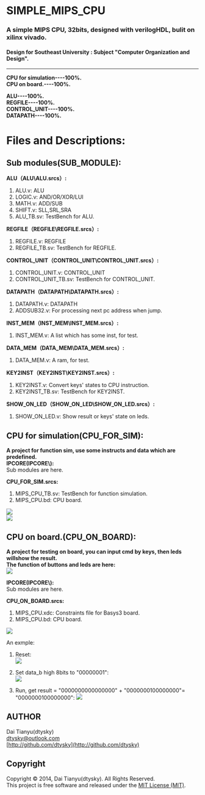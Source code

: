 # SIMPLE_MIPS_CPU  
<h3>A simple MIPS CPU, 32bits, designed with verilogHDL, bulit on xilinx vivado.</h3>
<h4>Design for Southeast University : Subject "Computer Organization and Design".</h4>  

***  

**CPU for simulation----100%.**   
**CPU on board.----100%.**  

**ALU----100%.**  
**REGFILE----100%.**  
**CONTROL_UNIT----100%.**  
**DATAPATH----100%.**

Files and Descriptions:  
=====

Sub modules(SUB_MODULE):
-----------
**ALU（ALU\ALU.srcs）:**  
1. ALU.v: ALU  
2. LOGIC.v: AND/OR/XOR/LUI    
3. MATH.v: ADD/SUB  
4. SHIFT.v: SLL,SRL,SRA  
5. ALU_TB.sv: TestBench for ALU.  

**REGFILE（REGFILE\REGFILE.srcs）:**  
1. REGFILE.v: REGFILE  
2. REGFILE_TB.sv: TestBench for REGFILE.

**CONTROL_UNIT（CONTROL_UNIT\CONTROL_UNIT.srcs）:**  
1. CONTROL_UNIT.v: CONTROL_UNIT  
2. CONTROL_UNIT_TB.sv: TestBench for CONTROL_UNIT.

**DATAPATH（DATAPATH\DATAPATH.srcs）:**  
1. DATAPATH.v: DATAPATH  
2. ADDSUB32.v: For processing next pc address when jump.  

**INST_MEM（INST_MEM\INST_MEM.srcs）:**  
1. INST_MEM.v: A list which has some inst, for test.    

**DATA_MEM（DATA_MEM\DATA_MEM.srcs）:**  
1. DATA_MEM.v: A ram, for test.   

**KEY2INST（KEY2INST\KEY2INST.srcs）:**  
1. KEY2INST.v: Convert keys' states to CPU instruction.     
2. KEY2INST_TB.sv: TestBench for KEY2INST.  

**SHOW_ON_LED（SHOW_ON_LED\SHOW_ON_LED.srcs）:**  
1. SHOW_ON_LED.v: Show result or keys' state on leds.    

CPU for simulation(CPU_FOR_SIM):
-----------
**A project for function sim, use some instructs and data which are predefined.**  
**IPCORE(IPCORE\\):**  
Sub modules are here.  

**CPU_FOR_SIM.srcs:**  
1. MIPS_CPU_TB.sv: TestBench for function simulation.  
2. MIPS_CPU.bd: CPU board.

![](Image/1.png)  
![](Image/2.png)  

CPU on board.(CPU_ON_BOARD):
-----------
**A project for testing on board, you can input cmd by keys, then leds willshow the result.**  
**The function of buttons and leds are here:**  
![](Image/3.png)

**IPCORE(IPCORE\\):**  
Sub modules are here. 

**CPU_ON_BOARD.srcs:**  
1. MIPS_CPU.xdc: Constraints file for Basys3 board.  
2. MIPS_CPU.bd: CPU board.  

![](Image/4.png)  

An exmple:  
 
1. Reset:  
![](Image/5.jpg) 

2. Set data_b high 8bits to "00000001":  
![](Image/6.jpg) 

3. Run, get result = "0000000000000000" + "0000000100000000"= "0000000100000000":
![](Image/7.jpg) 

AUTHOR
---
Dai Tianyu(dtysky)   
[dtysky@outlook.com](dtysky@outlook.com)  
[http://github.com/dtysky](http://github.com/dtysky)

Copyright
---
Copyright © 2014, Dai Tianyu(dtysky). All Rights Reserved.  
This project is free software and released under the [MIT License (MIT)](http://mit-license.org/).